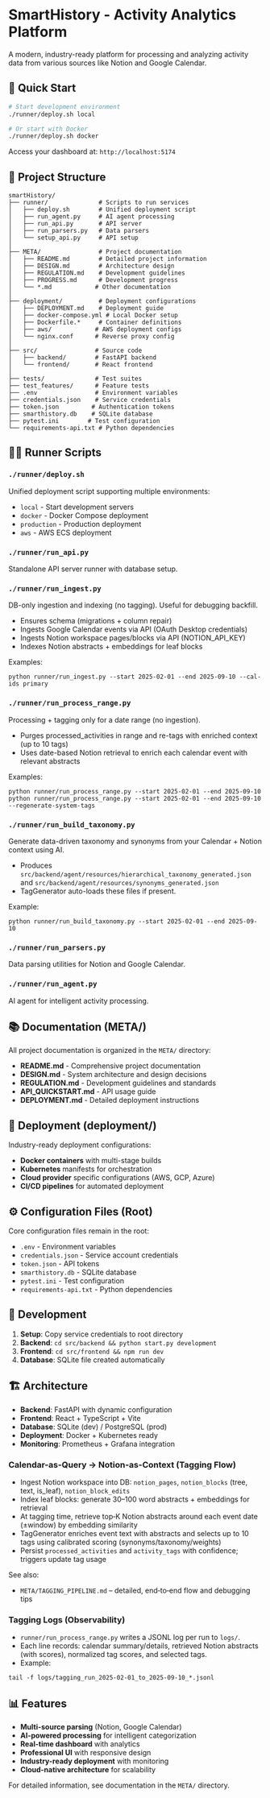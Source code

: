 # SmartHistory - Activity Analytics Platform

A modern, industry-ready platform for processing and analyzing activity data from various sources like Notion and Google Calendar.

## 🚀 Quick Start

```bash
# Start development environment
./runner/deploy.sh local

# Or start with Docker
./runner/deploy.sh docker
```

Access your dashboard at: `http://localhost:5174`

## 📁 Project Structure

```
smartHistory/
├── runner/              # Scripts to run services
│   ├── deploy.sh        # Unified deployment script
│   ├── run_agent.py     # AI agent processing
│   ├── run_api.py       # API server
│   ├── run_parsers.py   # Data parsers
│   └── setup_api.py     # API setup
│
├── META/                # Project documentation
│   ├── README.md        # Detailed project information
│   ├── DESIGN.md        # Architecture design
│   ├── REGULATION.md    # Development guidelines
│   ├── PROGRESS.md      # Development progress
│   └── *.md            # Other documentation
│
├── deployment/          # Deployment configurations
│   ├── DEPLOYMENT.md    # Deployment guide
│   ├── docker-compose.yml # Local Docker setup
│   ├── Dockerfile.*     # Container definitions
│   ├── aws/            # AWS deployment configs
│   └── nginx.conf      # Reverse proxy config
│
├── src/                # Source code
│   ├── backend/        # FastAPI backend
│   └── frontend/       # React frontend
│
├── tests/              # Test suites
├── test_features/      # Feature tests
├── .env                # Environment variables
├── credentials.json    # Service credentials
├── token.json         # Authentication tokens
├── smarthistory.db    # SQLite database
├── pytest.ini        # Test configuration
└── requirements-api.txt # Python dependencies
```

## 🏃‍♂️ Runner Scripts

### `./runner/deploy.sh`
Unified deployment script supporting multiple environments:
- `local` - Start development servers
- `docker` - Docker Compose deployment
- `production` - Production deployment
- `aws` - AWS ECS deployment

### `./runner/run_api.py`
Standalone API server runner with database setup.

### `./runner/run_ingest.py`
DB-only ingestion and indexing (no tagging). Useful for debugging backfill.
- Ensures schema (migrations + column repair)
- Ingests Google Calendar events via API (OAuth Desktop credentials)
- Ingests Notion workspace pages/blocks via API (NOTION_API_KEY)
- Indexes Notion abstracts + embeddings for leaf blocks

Examples:
```
python runner/run_ingest.py --start 2025-02-01 --end 2025-09-10 --cal-ids primary
```

### `./runner/run_process_range.py`
Processing + tagging only for a date range (no ingestion).
- Purges processed_activities in range and re-tags with enriched context (up to 10 tags)
- Uses date-based Notion retrieval to enrich each calendar event with relevant abstracts

Examples:
```
python runner/run_process_range.py --start 2025-02-01 --end 2025-09-10
python runner/run_process_range.py --start 2025-02-01 --end 2025-09-10 --regenerate-system-tags
```

### `./runner/run_build_taxonomy.py`
Generate data-driven taxonomy and synonyms from your Calendar + Notion context using AI.
- Produces `src/backend/agent/resources/hierarchical_taxonomy_generated.json`
  and `src/backend/agent/resources/synonyms_generated.json`
- TagGenerator auto-loads these files if present.

Example:
```
python runner/run_build_taxonomy.py --start 2025-02-01 --end 2025-09-10
```

### `./runner/run_parsers.py`
Data parsing utilities for Notion and Google Calendar.

### `./runner/run_agent.py`
AI agent for intelligent activity processing.

## 📚 Documentation (META/)

All project documentation is organized in the `META/` directory:

- **README.md** - Comprehensive project documentation
- **DESIGN.md** - System architecture and design decisions  
- **REGULATION.md** - Development guidelines and standards
- **API_QUICKSTART.md** - API usage guide
- **DEPLOYMENT.md** - Detailed deployment instructions

## 🐳 Deployment (deployment/)

Industry-ready deployment configurations:

- **Docker containers** with multi-stage builds
- **Kubernetes** manifests for orchestration
- **Cloud provider** specific configurations (AWS, GCP, Azure)
- **CI/CD pipelines** for automated deployment

## ⚙️ Configuration Files (Root)

Core configuration files remain in the root:

- `.env` - Environment variables
- `credentials.json` - Service account credentials
- `token.json` - API tokens
- `smarthistory.db` - SQLite database
- `pytest.ini` - Test configuration
- `requirements-api.txt` - Python dependencies

## 🔧 Development

1. **Setup**: Copy service credentials to root directory
2. **Backend**: `cd src/backend && python start.py development`  
3. **Frontend**: `cd src/frontend && npm run dev`
4. **Database**: SQLite file created automatically

## 🏗️ Architecture

- **Backend**: FastAPI with dynamic configuration
- **Frontend**: React + TypeScript + Vite
- **Database**: SQLite (dev) / PostgreSQL (prod)
- **Deployment**: Docker + Kubernetes ready
- **Monitoring**: Prometheus + Grafana integration

### Calendar-as-Query → Notion-as-Context (Tagging Flow)
- Ingest Notion workspace into DB: `notion_pages`, `notion_blocks` (tree, text, is_leaf), `notion_block_edits`
- Index leaf blocks: generate 30–100 word abstracts + embeddings for retrieval
- At tagging time, retrieve top‑K Notion abstracts around each event date (±window) by embedding similarity
- TagGenerator enriches event text with abstracts and selects up to 10 tags using calibrated scoring (synonyms/taxonomy/weights)
- Persist `processed_activities` and `activity_tags` with confidence; triggers update tag usage

See also:
- `META/TAGGING_PIPELINE.md` – detailed, end‑to‑end flow and debugging tips

### Tagging Logs (Observability)
- `runner/run_process_range.py` writes a JSONL log per run to `logs/`.
- Each line records: calendar summary/details, retrieved Notion abstracts (with scores), normalized tag scores, and selected tags.
- Example:
```
tail -f logs/tagging_run_2025-02-01_to_2025-09-10_*.jsonl
```

## 📊 Features

- **Multi-source parsing** (Notion, Google Calendar)
- **AI-powered processing** for intelligent categorization
- **Real-time dashboard** with analytics
- **Professional UI** with responsive design
- **Industry-ready deployment** with monitoring
- **Cloud-native architecture** for scalability

For detailed information, see documentation in the `META/` directory.

